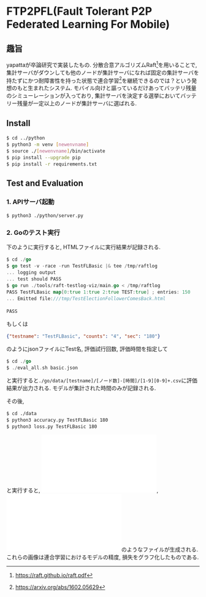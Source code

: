 # FTP2PFL(Fault Tolerant P2P Federated Learning For Mobile)

## 趣旨

yapattaが卒論研究で実装したもの. 分散合意アルゴリズムRaft[^Raft]を用いることで, 集計サーバがダウンしても他のノードが集計サーバになれば固定の集計サーバを持たずにかつ耐障害性を持った状態で連合学習[^FederatedLearning]を継続できるのでは？という発想のもと生まれたシステム. モバイル向けと謳っているだけあってバッテリ残量のシミューレーションが入っており, 集計サーバを決定する選挙においてバッテリー残量が一定以上のノードが集計サーバに選ばれる.  

## Install

```sh
$ cd ../python
$ python3 -m venv [newenvname]
$ source ./[newenvname]/bin/activate
$ pip install --upgrade pip
$ pip install -r requirements.txt
```

## Test and Evaluation

### 1. APIサーバ起動

```sh
$ python3 ./python/server.py
```

### 2. Goのテスト実行

下のように実行すると, HTMLファイルに実行結果が記録される. 

```go
$ cd ./go
$ go test -v -race -run TestFLBasic |& tee /tmp/raftlog
... logging output
... test should PASS
$ go run ./tools/raft-testlog-viz/main.go < /tmp/raftlog
PASS TestFLBasic map[0:true 1:true 2:true TEST:true] ; entries: 150
... Emitted file:///tmp/TestElectionFollowerComesBack.html

PASS
```

もしくは

```json:basic.json
{"testname": "TestFLBasic", "counts": "4", "sec": "180"}
```

のようにjsonファイルにTest名, 評価試行回数, 評価時間を指定して

```go
$ cd ./go
$ ./eval_all.sh basic.json
```

と実行すると`./go/data/[testname]/[ノード数]-[時間]/[1-9][0-9]+.csv`に評価結果が出力される. モデルが集計された時間のみが記録される. 

その後, 

```sh
$ cd ./data
$ python3 accuracy.py TestFLBasic 180
$ python3 loss.py TestFLBasic 180
```

と実行すると, !["go/data/accuracy/TestFLBasic-180-accuracy.pdf"](go/data/accuracy/TestFLBasic-180-accuracy.pdf), ![go/data/loss/TestFLBasic-180-loss.pdf](go/data/loss/TestFLBasic-180-loss.pdf)のようなファイルが生成される. これらの画像は連合学習におけるモデルの精度, 損失をグラフ化したものである. 


[^Raft]: https://raft.github.io/raft.pdf
[^FederatedLearning]: https://arxiv.org/abs/1602.05629
